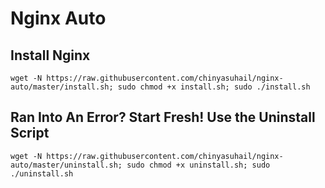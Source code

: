 # Nginx Auto

## Install Nginx

```
wget -N https://raw.githubusercontent.com/chinyasuhail/nginx-auto/master/install.sh; sudo chmod +x install.sh; sudo ./install.sh
```

## Ran Into An Error? Start Fresh! Use the Uninstall Script

```
wget -N https://raw.githubusercontent.com/chinyasuhail/nginx-auto/master/uninstall.sh; sudo chmod +x uninstall.sh; sudo ./uninstall.sh
```
